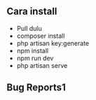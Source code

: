 ## Cara install
- Pull dulu
- composer install
- php artisan key:generate
- npm install
- npm run dev
- php artisan serve

## Bug Reports1
